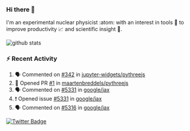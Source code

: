### Hi there 👋 

I'm an experimental nuclear physicist :atom: with an interest in tools :wrench: to improve productivity :chart_with_upwards_trend: and scientific insight :telescope:.

![github stats](https://github-readme-stats.vercel.app/api?username=agoose77&show_icons=true&hide_rank=true&hide_title=true&bg_color=30,e76445,904e95&text_color=efe3ec&icon_color=efe3ec)
<!--
**agoose77/agoose77** is a ✨ _special_ ✨ repository because its `README.md` (this file) appears on your GitHub profile.

Here are some ideas to get you started:

- 🔭 I’m currently working on ...
- 🌱 I’m currently learning ...
- 👯 I’m looking to collaborate on ...
- 🤔 I’m looking for help with ...
- 💬 Ask me about ...
- 📫 How to reach me: ...
- 😄 Pronouns: ...
- ⚡ Fun fact: ...
-->

### :zap: Recent Activity
<!--START_SECTION:activity-->
1. 🗣 Commented on [#342](https://github.com/jupyter-widgets/pythreejs/issues/342) in [jupyter-widgets/pythreejs](https://github.com/jupyter-widgets/pythreejs)
2. 💪 Opened PR [#1](https://github.com/maartenbreddels/pythreejs/pull/1) in [maartenbreddels/pythreejs](https://github.com/maartenbreddels/pythreejs)
3. 🗣 Commented on [#5331](https://github.com/google/jax/issues/5331) in [google/jax](https://github.com/google/jax)
4. ❗️ Opened issue [#5331](https://github.com/google/jax/issues/5331) in [google/jax](https://github.com/google/jax)
5. 🗣 Commented on [#5316](https://github.com/google/jax/issues/5316) in [google/jax](https://github.com/google/jax)
<!--END_SECTION:activity-->


[![Twitter Badge](https://img.shields.io/twitter/follow/agoose77?style=flat-square&logo=Twitter&logoColor=white&color=cornflowerblue)](https://twitter.com/agoose77)
